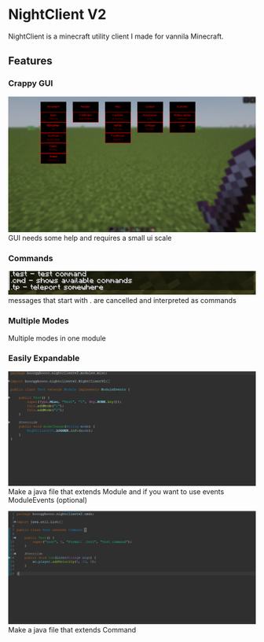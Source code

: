 # NightClient V2
NightClient is a minecraft utility client I made for vannila Minecraft.

## Features
### Crappy GUI
![gui](https://github.com/Night-Client/NightClientV2/blob/main/Screenshot%202025-01-05%20221749.png)
GUI needs some help and requires a small ui scale

### Commands
![commands](https://github.com/Night-Client/NightClientV2/blob/main/Screenshot%202025-01-05%20222035.png)  
messages that start with . are cancelled and interpreted as commands

### Multiple Modes
Multiple modes in one module

### Easily Expandable
![module example](https://github.com/Night-Client/NightClientV2/blob/main/e.png)
Make a java file that extends Module and if you want to use events ModuleEvents (optional)

![command example](https://github.com/Night-Client/NightClientV2/blob/main/Screenshot%202025-01-05%20223321.png)
Make a java file that extends Command
